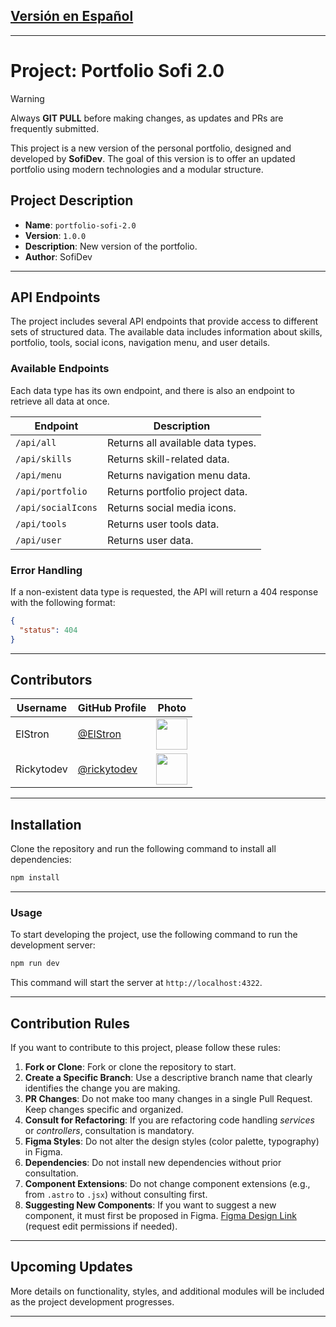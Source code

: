 
## [Versión en Español](./README-es.md)
---

# Project: Portfolio Sofi 2.0

> [!WARNING]
> Always **GIT PULL** before making changes, as updates and PRs are frequently submitted.

This project is a new version of the personal portfolio, designed and developed by **SofiDev**. The goal of this version is to offer an updated portfolio using modern technologies and a modular structure.

## Project Description

- **Name**: `portfolio-sofi-2.0`
- **Version**: `1.0.0`
- **Description**: New version of the portfolio.
- **Author**: SofiDev

---

## API Endpoints

The project includes several API endpoints that provide access to different sets of structured data. The available data includes information about skills, portfolio, tools, social icons, navigation menu, and user details.

### Available Endpoints

Each data type has its own endpoint, and there is also an endpoint to retrieve all data at once.

| Endpoint              | Description                                            |
|-----------------------|--------------------------------------------------------|
| `/api/all`            | Returns all available data types.                      |
| `/api/skills`         | Returns skill-related data.                            |
| `/api/menu`           | Returns navigation menu data.                          |
| `/api/portfolio`      | Returns portfolio project data.                        |
| `/api/socialIcons`    | Returns social media icons.                            |
| `/api/tools`          | Returns user tools data.                               |
| `/api/user`           | Returns user data.                                     |

### Error Handling

If a non-existent data type is requested, the API will return a 404 response with the following format:

```json
{
  "status": 404
}
```

---

## Contributors

| Username    | GitHub Profile                                 | Photo                                                                |
|-------------|------------------------------------------------|----------------------------------------------------------------------|
| ElStron     | [@ElStron](https://github.com/ElStron)         | <img src="https://github.com/ElStron.png" width="50" height="50" />  |
| Rickytodev  | [@rickytodev](https://github.com/rickytodev)   | <img src="https://github.com/rickytodev.png" width="50" height="50" /> |

---

## Installation

Clone the repository and run the following command to install all dependencies:

```bash
npm install
```

---

### Usage

To start developing the project, use the following command to run the development server:

```bash
npm run dev
```

This command will start the server at `http://localhost:4322`.

---

## Contribution Rules

If you want to contribute to this project, please follow these rules:

1. **Fork or Clone**: Fork or clone the repository to start.
2. **Create a Specific Branch**: Use a descriptive branch name that clearly identifies the change you are making.
3. **PR Changes**: Do not make too many changes in a single Pull Request. Keep changes specific and organized.
4. **Consult for Refactoring**: If you are refactoring code handling *services* or *controllers*, consultation is mandatory.
5. **Figma Styles**: Do not alter the design styles (color palette, typography) in Figma.
6. **Dependencies**: Do not install new dependencies without prior consultation.
7. **Component Extensions**: Do not change component extensions (e.g., from `.astro` to `.jsx`) without consulting first.
8. **Suggesting New Components**: If you want to suggest a new component, it must first be proposed in Figma. [Figma Design Link](https://www.figma.com/design/0ZhwLY2yydYgZwSw1lkQu7/SofiDev-Portfolio-2.0?node-id=3-2&t=0j94Gnt9WYl6Z86U-1) (request edit permissions if needed).

---

## Upcoming Updates

More details on functionality, styles, and additional modules will be included as the project development progresses.

---
